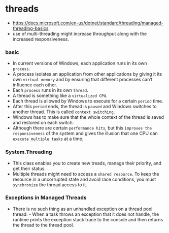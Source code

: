 # threads
- https://docs.microsoft.com/en-us/dotnet/standard/threading/managed-threading-basics
- use of multi-threading might increase throughput along with the increased responsiveness.

### basic
- In current versions of Windows, each application runs in its own ```process```. 
- A process isolates an application from other applications by giving it its own ```virtual memory``` and by ensuring that different processes can’t influence each other. 
- Each ```process``` runs in its own ```thread```. 
- A thread is something like a ```virtualized CPU```. 
- Each thread is allowed by Windows to execute for a certain ```period``` time.
- After this ```period``` ends, the thread is ```paused``` and Windows switches to another thread. This is called ```context switching```.
- Windows has to make sure that the whole context of the thread is saved and restored on each switch.
- Although there are certain ```performance hits```, but this ```improves the responsiveness``` of the system and gives the illusion that one CPU can ```execute multiple tasks``` at a time.
### System.Threading
- This class enables you to create new treads, manage their priority, and get their status.
- Multiple threads might need to access a ```shared resource```. To keep the resource in a uncorrupted state and avoid race conditions, you must ```synchronize``` the thread access to it.
### Exceptions in Managed Threads
- There is no such thing as an unhandled exception on a thread pool thread. - When a task throws an exception that it does not handle, the runtime prints the exception stack trace to the console and then returns the thread to the thread pool.